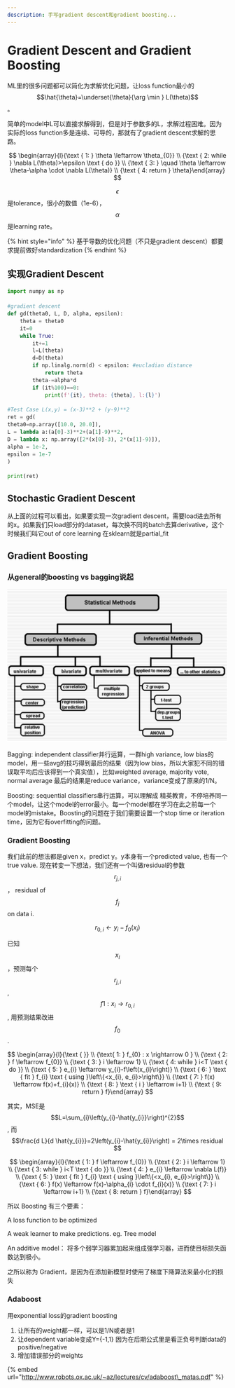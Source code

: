 ```yaml
---
description: 手写gradient descent和gradient boosting...
---
```


# Gradient Descent and Gradient Boosting

ML里的很多问题都可以简化为求解优化问题，让loss function最小的 $$\hat{\theta}=\underset{\theta}{\arg \min } L(\theta)$$ 。

简单的model中L可以直接求解得到，但是对于参数多的L，求解过程困难。因为实际的loss function多是连续、可导的，那就有了gradient descent求解的思路。

$$
\begin{array}{l}{\text { 1: } \theta \leftarrow \theta_{0}} \\ {\text { 2: while } \nabla L(\theta)>\epsilon \text { do }} \\ {\text { 3: } \quad \theta \leftarrow \theta-\alpha \cdot \nabla L(\theta)} \\ {\text { 4: return } \theta}\end{array}
$$

$$\epsilon$$ 是tolerance，很小的数值（1e-6）， $$\alpha$$ 是learning rate。

{% hint style="info" %}
基于导数的优化问题（不只是gradient descent）都要求提前做好standardization 
{% endhint %}

## 实现Gradient Descent

```python
import numpy as np

#gradient descent
def gd(theta0, L, D, alpha, epsilon):
    theta = theta0
    it=0
    while True:
        it+=1
        l=L(theta)
        d=D(theta)
        if np.linalg.norm(d) < epsilon: #eucladian distance
            return theta
        theta-=alpha*d
        if (it%100)==0:
            print(f'{it}, theta: {theta}, l:{l}')

#Test Case L(x,y) = (x-3)**2 + (y-9)**2
ret = gd(
theta0=np.array([10.0, 20.0]),
L = lambda a:(a[0]-3)**2+(a[1]-9)**2,
D = lambda x: np.array([2*(x[0]-3), 2*(x[1]-9)]),
alpha = 1e-2,
epsilon = 1e-7
)

print(ret)
```

## Stochastic Gradient Descent  

从上面的过程可以看出，如果要实现一次gradient descent，需要load进去所有的x。如果我们只load部分的dataset，每次换不同的batch去算derivative，这个时候我们叫它out of core learning 在sklearn就是partial\_fit 



## Gradient Boosting 

### 从general的boosting vs bagging说起

![](../.gitbook/assets/image%20%2822%29.png)

Bagging: independent classifier并行运算，一群high variance, low bias的model，用一些avg的技巧得到最后的结果（因为low bias，所以大家犯不同的错误取平均后应该得到一个真实值），比如weighted average, majority vote, normal average  最后的结果是reduce variance，variance变成了原来的1/N。

Boosting: sequential classifiers串行运算，可以理解成 精英教育，不停培养同一个model，让这个model的error最小。每一个model都在学习在此之前每一个model的mistake。Boosting的问题在于我们需要设置一个stop time or iteration time，因为它有overfitting的问题。

### Gradient Boosting

我们此前的想法都是given x，predict y。y本身有一个predicted value, 也有一个true value. 现在转变一下想法，我们还有一个叫做residual的参数 $$r_{j, i} $$ ， residual of $$f_{j}$$ on data i.

$$r_{0, i} \leftarrow y_{i}-f_{0}\left(x_{i}\right)$$ 

已知 $$x_{i}$$ ，预测每个$$r_{j, i} $$ , $$f 1 : x_{i} \rightarrow r_{0, i}$$ , 用预测结果改进 $$f_{0}$$.

$$
\begin{array}{l}{\text { }} \\ {\text{ 1: } f_{0} : x \rightarrow 0 } \\ {\text { 2: } f \leftarrow f_{0}} \\ {\text { 3: } i \leftarrow 1}  \\ {\text { 4: while } i<T \text { do }} \\ {\text { 5: } e_{i} \leftarrow y_{i}-f\left(x_{i}\right)} \\ {\text { 6: } \text { fit } f_{i} \text { using }\left\{<x_{i}, e_{i}>\right\}} \\ {\text { 7: } f(x) \leftarrow f(x)+f_{i}(x)} \\ {\text { 8: } \text { i } \leftarrow i+1} \\ {\text { 9: return } f}\end{array}
$$

其实，MSE是 $$L=\sum_{i}\left(y_{i}-\hat{y_{i}}\right)^{2}$$ , 而 $$\frac{d L}{d \hat{y_{i}}}=2\left(y_{i}-\hat{y_{i}}\right) = 2\times residual $$ 

$$
\begin{array}{l}{\text { 1: } f \leftarrow f_{0}} \\ {\text { 2: } i \leftarrow 1} \\ {\text { 3: while } i<T \text { do }} \\ {\text { 4: }  e_{i} \leftarrow \nabla L(f)} \\ {\text { 5: } \text { fit } f_{i} \text { using }\left\{<x_{i}, e_{i}>\right\}} \\ {\text { 6: } f(x) \leftarrow f(x)-\alpha_{i} \cdot f_{i}(x)} \\ {\text { 7: } i \leftarrow i+1} \\ {\text { 8: return } f}\end{array}
$$

所以 Boosting 有三个要素：

A loss function to be optimized

A weak learner to make predictions. eg. Tree model

An additive model： 将多个弱学习器累加起来组成强学习器，进而使目标损失函数达到极小。 

之所以称为 Gradient，是因为在添加新模型时使用了梯度下降算法来最小化的损失

### Adaboost 

用exponential loss的gradient boosting

1. 让所有的weight都一样，可以是1/N或者是1
2. 让dependent variable变成Y={-1,1} 因为在后期公式里是看正负号判断data的positive/negative
3. 增加错误部分的weights

{% embed url="http://www.robots.ox.ac.uk/~az/lectures/cv/adaboost\_matas.pdf" %}



